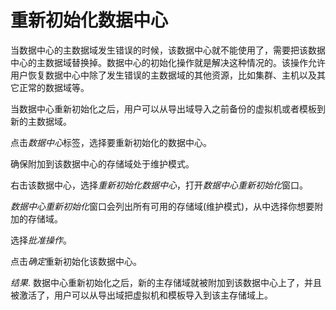 # 重新初始化数据中心

当数据中心的主数据域发生错误的时候，该数据中心就不能使用了，需要把该数据中心的主数据域替换掉。数据中心的初始化操作就是解决这种情况的。该操作允许用户恢复数据中心中除了发生错误的主数据域的其他资源，比如集群、主机以及其它正常的数据域等。

当数据中心重新初始化之后，用户可以从导出域导入之前备份的虚拟机或者模板到新的主数据域。

点击*数据中心*标签，选择要重新初始化的数据中心。

确保附加到该数据中心的存储域处于维护模式。

右击该数据中心，选择*重新初始化数据中心*，打开*数据中心重新初始化*窗口。

*数据中心重新初始化*窗口会列出所有可用的存储域(维护模式)，从中选择你想要附加的存储域。

选择*批准操作*。

点击*确定*重新初始化该数据中心。

*结果*.
数据中心重新初始化之后，新的主存储域就被附加到该数据中心上了，并且被激活了，用户可以从导出域把虚拟机和模板导入到该主存储域上。
